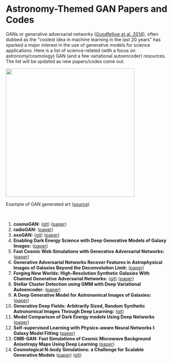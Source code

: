# Astronomy-Themed GAN Papers and Codes

GANs or generative adversarial networks ([Goodfellow et al. 2014](https://arxiv.org/pdf/1406.2661.pdf)), often dubbed as the "coolest idea in machine learning in the last 20 years" has sparked a major interest in the use of generative models for science applications. Here is a list of science-related (with a focus on astronomy/cosmology) GAN (and a few variational autoencoder) resources. The list will be updated as new papers/codes come out. 

<img src="https://img.theculturetrip.com/1440x/smart/wp-content/uploads/2018/08/madame-de-belamy.jpg" width="400" height="400" />

Example of GAN generated art ([source](https://theculturetrip.com/north-america/usa/new-york/articles/first-auction-of-ai-generated-art-to-take-place-in-new-york))   

&nbsp;

1. **cosmoGAN:** ([git](https://github.com/MustafaMustafa/cosmoGAN)) ([paper](https://arxiv.org/pdf/1706.02390.pdf)) 
2. **radioGAN:** ([paper](https://arxiv.org/pdf/1906.03874.pdf))
3. **exoGAN:** ([git](https://github.com/ucl-exoplanets/ExoGAN_public)) ([paper](https://arxiv.org/abs/1806.02906))
4. **Enabling Dark Energy Science with Deep Generative Models of Galaxy Images:** ([paper](https://arxiv.org/abs/1609.05796))
5. **Fast Cosmic Web Simulations with Generative Adversarial Networks:** ([paper](https://arxiv.org/pdf/1801.09070.pdf))
6. **Generative Adversarial Networks Recover Features in Astrophysical Images of Galaxies Beyond the Deconvolution Limit:** ([paper](https://arxiv.org/pdf/1702.00403.pdf))
7. **Forging New Worlds: High-Resolution Synthetic Galaxies With Chained Generative Adversarial Networks:** ([git](https://github.com/levifussell/forging_new_worlds)) ([paper](https://arxiv.org/abs/1811.03081))
8. **Stellar Cluster Detection using GMM with Deep Variational Autoencoder:** ([paper](https://arxiv.org/pdf/1809.01434.pdf))
9. **A Deep Generative Model for Astronomical Images of Galaxies:** ([paper](https://www.researchgate.net/publication/310767074_A_deep_generative_model_for_astronomical_images_of_galaxies))
10. **Generative Deep Fields: Arbitrarily Sized, Random Synthetic Astronomical Images Through Deep Learning:** ([git](https://github.com/Smith42/XDF-GAN))
11. **Model Comparison of Dark Energy models Using Deep Networks** ([paper](https://arxiv.org/pdf/1907.00568.pdf))
12. **Self-supervised Learning with Physics-aware Neural Networks I: Galaxy Model Fitting** ([paper](https://arxiv.org/pdf/1907.03957.pdf))
13. **CMB-GAN: Fast Simulations of Cosmic Microwave Background Anisotropy Maps Using Deep Learning** ([paper](https://arxiv.org/abs/1908.04682))
14. **Cosmological N-body Simulations: a Challenge for Scalable Generative Models** ([paper](https://arxiv.org/pdf/1908.05519.pdf)) ([git](https://github.com/nperraud/3DcosmoGAN))
